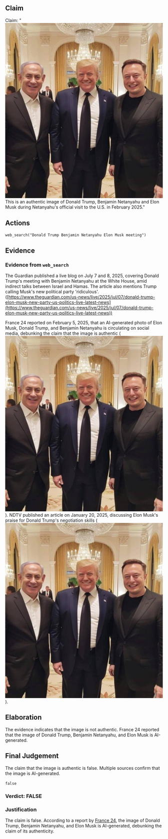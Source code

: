 ## Claim
Claim: "![image 16](media/19.jpg) This is an authentic image of Donald Trump, Benjamin Netanyahu and Elon Musk during Netanyahu's official visit to the U.S. in February 2025."

## Actions
```
web_search("Donald Trump Benjamin Netanyahu Elon Musk meeting")
```

## Evidence
### Evidence from `web_search`
The Guardian published a live blog on July 7 and 8, 2025, covering Donald Trump's meeting with Benjamin Netanyahu at the White House, amid indirect talks between Israel and Hamas. The article also mentions Trump calling Musk's new political party 'ridiculous'. ([https://www.theguardian.com/us-news/live/2025/jul/07/donald-trump-elon-musk-new-party-us-politics-live-latest-news](https://www.theguardian.com/us-news/live/2025/jul/07/donald-trump-elon-musk-new-party-us-politics-live-latest-news))

France 24 reported on February 5, 2025, that an AI-generated photo of Elon Musk, Donald Trump, and Benjamin Netanyahu is circulating on social media, debunking the claim that the image is authentic (![image 16](media/19.jpg)). NDTV published an article on January 20, 2025, discussing Elon Musk's praise for Donald Trump's negotiation skills (![image 16](media/19.jpg)).


## Elaboration
The evidence indicates that the image is not authentic. France 24 reported that the image of Donald Trump, Benjamin Netanyahu, and Elon Musk is AI-generated.


## Final Judgement
The claim that the image is authentic is false. Multiple sources confirm that the image is AI-generated.

`false`

### Verdict: FALSE

### Justification
The claim is false. According to a report by [France 24](https://www.theguardian.com/us-news/live/2025/jul/07/donald-trump-elon-musk-new-party-us-politics-live-latest-news), the image of Donald Trump, Benjamin Netanyahu, and Elon Musk is AI-generated, debunking the claim of its authenticity.
